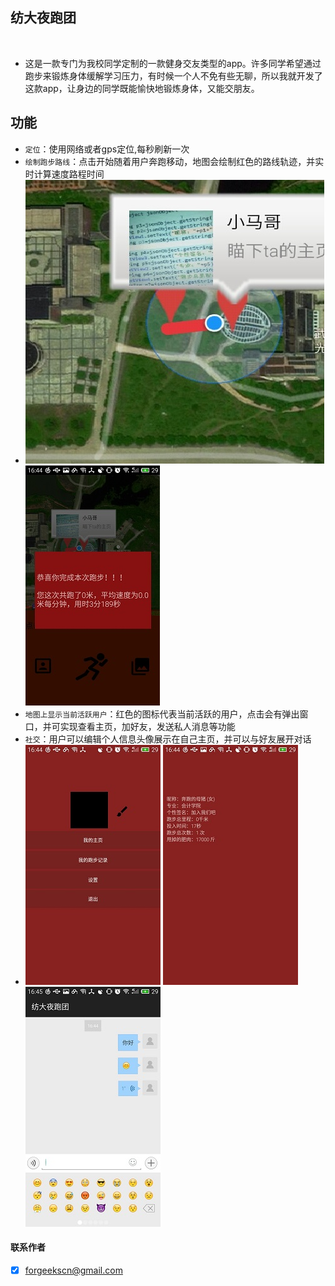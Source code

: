  
## 纺大夜跑团
 
* 这是一款专门为我校同学定制的一款健身交友类型的app。许多同学希望通过跑步来锻炼身体缓解学习压力，有时候一个人不免有些无聊，所以我就开发了这款app，让身边的同学既能愉快地锻炼身体，又能交朋友。



## 功能
* `定位`：使用网络或者gps定位,每秒刷新一次 
* `绘制跑步路线`：点击开始随着用户奔跑移动，地图会绘制红色的路线轨迹，并实时计算速度路程时间 
* ![](/pic/a1.jpg)  ![](/pic/a2.jpg)
* `地图上显示当前活跃用户`：红色的图标代表当前活跃的用户，点击会有弹出窗口，并可实现查看主页，加好友，发送私人消息等功能
* `社交`：用户可以编辑个人信息头像展示在自己主页，并可以与好友展开对话 
* ![](/pic/a3.jpg) ![](/pic/a4.jpg) ![](/pic/a5.jpg)


#### 联系作者
- [x] forgeekscn@gmail.com







